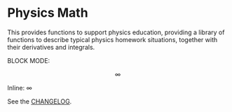 # Physics Math

This provides functions to support physics education, providing a library of functions to describe typical physics homework situations, together with their derivatives and integrals.

BLOCK MODE:
```math
\infty
```

Inline: $`\infty`$


See the [CHANGELOG](./CHANGELOG.md).
